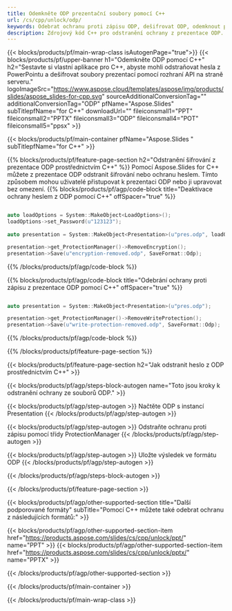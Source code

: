 ```yaml
---
title: Odemkněte ODP prezentační soubory pomocí C++
url: /cs/cpp/unlock/odp/
keywords: Odebrat ochranu proti zápisu ODP, dešifrovat ODP, odemknout prezentaci ODP, zrušit ochranu ODP
description: Zdrojový kód C++ pro odstranění ochrany z prezentace ODP.
---
```


{{< blocks/products/pf/main-wrap-class isAutogenPage="true">}}
{{< blocks/products/pf/upper-banner h1="Odemkněte ODP pomocí C++" h2="Sestavte si vlastní aplikace pro C++, abyste mohli odstraňovat hesla z PowerPointu a dešifrovat soubory prezentací pomocí rozhraní API na straně serveru." logoImageSrc="https://www.aspose.cloud/templates/aspose/img/products/slides/aspose_slides-for-cpp.svg" sourceAdditionalConversionTag="" additionalConversionTag="ODP" pfName="Aspose.Slides" subTitlepfName="for C++" downloadUrl="" fileiconsmall1="PPT" fileiconsmall2="PPTX" fileiconsmall3="ODP" fileiconsmall4="POT" fileiconsmall5="ppsx" >}}

{{< blocks/products/pf/main-container pfName="Aspose.Slides " subTitlepfName="for C++" >}}

{{% blocks/products/pf/feature-page-section  h2="Odstranění šifrování z prezentace ODP prostřednictvím C++" %}}
Pomocí Aspose.Slides for C++ můžete z prezentace ODP odstranit šifrování nebo ochranu heslem. Tímto způsobem mohou uživatelé přistupovat k prezentaci ODP nebo ji upravovat bez omezení.
{{% blocks/products/pf/agp/code-block title="Deaktivace ochrany heslem z ODP pomocí C++" offSpacer="true" %}}

```cpp

auto loadOptions = System::MakeObject<LoadOptions>();
loadOptions->set_Password(u"123123");
    
auto presentation = System::MakeObject<Presentation>(u"pres.odp", loadOptions);

presentation->get_ProtectionManager()->RemoveEncryption();
presentation->Save(u"encryption-removed.odp", SaveFormat::Odp);
```

{{% /blocks/products/pf/agp/code-block %}}

{{% blocks/products/pf/agp/code-block title="Odebrání ochrany proti zápisu z prezentace ODP pomocí C++" offSpacer="true" %}}

```cpp

auto presentation = System::MakeObject<Presentation>(u"pres.odp");

presentation->get_ProtectionManager()->RemoveWriteProtection();
presentation->Save(u"write-protection-removed.odp", SaveFormat::Odp);
```

{{% /blocks/products/pf/agp/code-block %}}

{{% /blocks/products/pf/feature-page-section %}}

{{< blocks/products/pf/feature-page-section  h2="Jak odstranit heslo z ODP prostřednictvím C++" >}}

{{< blocks/products/pf/agp/steps-block-autogen name="Toto jsou kroky k odstranění ochrany ze souborů ODP." >}}

{{< blocks/products/pf/agp/step-autogen >}}
Načtěte ODP s instancí Presentation
{{< /blocks/products/pf/agp/step-autogen >}}

{{< blocks/products/pf/agp/step-autogen >}}
Odstraňte ochranu proti zápisu pomocí třídy ProtectionManager
{{< /blocks/products/pf/agp/step-autogen >}}

{{< blocks/products/pf/agp/step-autogen >}}
Uložte výsledek ve formátu ODP
{{< /blocks/products/pf/agp/step-autogen >}}

{{< /blocks/products/pf/agp/steps-block-autogen >}}

{{< /blocks/products/pf/feature-page-section >}}

{{< blocks/products/pf/agp/other-supported-section title="Další podporované formáty" subTitle="Pomocí C++ můžete také odebrat ochranu z následujících formátů:" >}}

{{< blocks/products/pf/agp/other-supported-section-item href="https://products.aspose.com/slides/cs/cpp/unlock/ppt/" name="PPT" >}}
{{< blocks/products/pf/agp/other-supported-section-item href="https://products.aspose.com/slides/cs/cpp/unlock/pptx/" name="PPTX" >}}


{{< /blocks/products/pf/agp/other-supported-section >}}

{{< /blocks/products/pf/main-container >}}
    
{{< /blocks/products/pf/main-wrap-class >}}